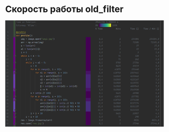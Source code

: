 <h1>Скорость работы old_filter</h1>

![alt text](/скорость%20old_filter.PNG "Скорость работы old_filter")

